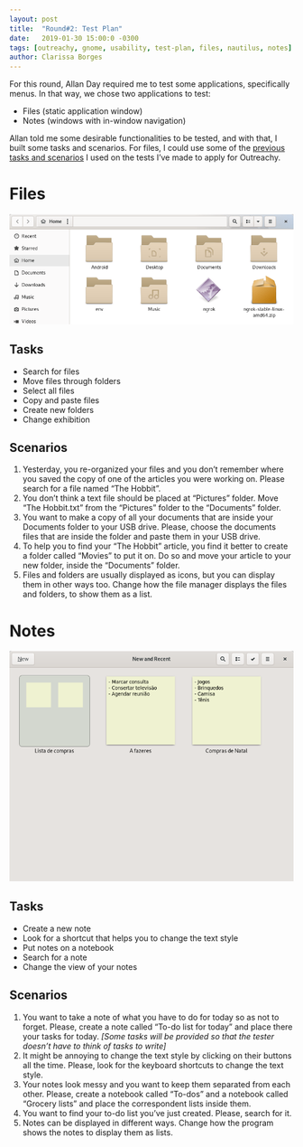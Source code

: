 ```yaml
---
layout: post
title:  "Round#2: Test Plan"
date:   2019-01-30 15:00:0 -0300
tags: [outreachy, gnome, usability, test-plan, files, nautilus, notes]
author: Clarissa Borges
---
```


For this round, Allan Day required me to test some applications, specifically menus. In that way, we chose two applications to test:

* Files (static application window)
* Notes (windows with in-window navigation)

Allan told me some desirable functionalities to be tested, and with that, I built some tasks and scenarios. For files, I could use some of the [previous tasks and scenarios](https://medium.com/gnome-usability-testing-report/gnome-usability-testing-report-93320514ea86) I used on the tests I’ve made to apply for Outreachy.

# Files
![Files](/assets/images/round-2-files.png)

## Tasks
* Search for files
* Move files through folders
* Select all files
* Copy and paste files
* Create new folders
* Change exhibition

## Scenarios
1. Yesterday, you re-organized your files and you don’t remember where you saved the copy of one of the articles you were working on. Please search for a file named “The Hobbit”.
2. You don’t think a text file should be placed at “Pictures” folder. Move “The Hobbit.txt” from the “Pictures” folder to the “Documents” folder.
3. You want to make a copy of all your documents that are inside your Documents folder to your USB drive. Please, choose the documents files that are inside the folder and paste them in your USB drive.
4. To help you to find your “The Hobbit” article, you find it better to create a folder called “Movies” to put it on. Do so and move your article to your new folder, inside the “Documents” folder.
5. Files and folders are usually displayed as icons, but you can display them in other ways too. Change how the file manager displays the files and folders, to show them as a list.

# Notes
![Notes](/assets/images/round-2-notes.png)

## Tasks
* Create a new note
* Look for a shortcut that helps you to change the text style
* Put notes on a notebook
* Search for a note
* Change the view of your notes

## Scenarios
1. You want to take a note of what you have to do for today so as not to forget. Please, create a note called “To-do list for today” and place there your tasks for today. *[Some tasks will be provided so that the tester doesn’t have to think of tasks to write]*
2. It might be annoying to change the text style by clicking on their buttons all the time. Please, look for the keyboard shortcuts to change the text style.
3. Your notes look messy and you want to keep them separated from each other. Please, create a notebook called “To-dos” and a notebook called “Grocery lists” and place the correspondent lists inside them.
4. You want to find your to-do list you’ve just created. Please, search for it.
5. Notes can be displayed in different ways. Change how the program shows the notes to display them as lists.